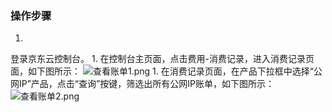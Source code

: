 ### **操作步骤**

1. 
登录京东云控制台。
1. 
在控制台主页面，点击费用-消费记录，进入消费记录页面，如下图所示：
![查看账单1.png](https://img1.jcloudcs.com/cms/17fb9b9e-b002-49b9-bf39-7932f9c0733620180416104048.png "查看账单1.png")
1. 
在消费记录页面，在产品下拉框中选择“公网IP”产品，点击“查询”按键，筛选出所有公网IP账单，如下图所示：
![查看账单2.png](https://img1.jcloudcs.com/cms/7333cd15-0ba7-422a-9e1e-5757c5841cb020180416104107.png "查看账单2.png")